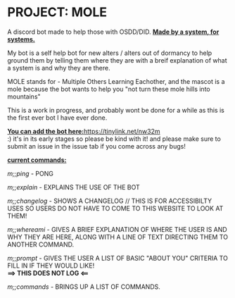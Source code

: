 # PROJECT: MOLE
A discord bot made to help those with OSDD/DID. <b><u>Made by a system, for systems.</u></b>

My bot is a self help bot for new alters / alters out of dormancy to help ground them by telling them where they are with a breif explanation of what a system is and why they are there. 

MOLE stands for - Multiple Others Learning Eachother, and the mascot is a mole because the bot wants to help you "not turn these mole hills into mountains" 

This is a work in progress, and probably wont be done for a while as this is the first ever bot I have ever done. 

<b><u>You can add the bot here:</b></u>https://tinylink.net/nw32m <br> :) it's in its early stages so please be kind with it! 
and please make sure to submit an issue in the issue tab if you come across any bugs!

<b><u>current commands:</b></u>


<i>m;;ping </i>- PONG <br>


<i>m;;explain</i> - EXPLAINS THE USE OF THE BOT <b4>
  
  
<i>m;;changelog</i> - SHOWS A CHANGELOG // THIS IS FOR ACCESSIBILTY USES SO USERS DO NOT HAVE TO COME TO THIS WEBSITE TO LOOK AT THEM! 

<i>m;;whereami</i> - GIVES A BRIEF EXPLANATION OF WHERE THE USER IS AND WHY THEY ARE HERE, ALONG WITH A LINE OF TEXT DIRECTING THEM TO ANOTHER COMMAND.

<i>m;;prompt</i> - GIVES THE USER A LIST OF BASIC "ABOUT YOU" CRITERIA TO FILL IN IF THEY WOULD LIKE! <br><b>==> THIS DOES NOT LOG <==</b>

<i>m;;commands</i> - BRINGS UP A LIST OF COMMANDS.
